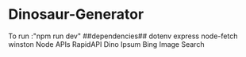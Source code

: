 # Dinosaur-Generator
To run :"npm run dev"
##dependencies## 
    dotenv
    express
    node-fetch
    winston
    Node
APIs
RapidAPI
Dino Ipsum
Bing Image Search
